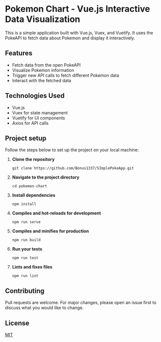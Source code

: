 # Pokemon Chart - Vue.js Interactive Data Visualization

This is a simple application built with Vue.js, Vuex, and Vuetify. It uses the PokeAPI to fetch data about Pokemon and display it interactively.

## Features

- Fetch data from the open PokeAPI
- Visualize Pokemon information
- Trigger new API calls to fetch different Pokemon data
- Interact with the fetched data

## Technologies Used

- Vue.js
- Vuex for state management
- Vuetify for UI components
- Axios for API calls

## Project setup

Follow the steps below to set up the project on your local machine:

1. **Clone the repository**

   ```
   git clone https://github.com/Bonus1337/SImplePokeApp.git
   ```

2. **Navigate to the project directory**

   ```
   cd pokemon-chart
   ```

3. **Install dependencies**

   ```
   npm install
   ```

4. **Compiles and hot-reloads for development**

   ```
   npm run serve
   ```

5. **Compiles and minifies for production**

   ```
   npm run build
   ```

6. **Run your tests**

   ```
   npm run test
   ```

7. **Lints and fixes files**
   ```
   npm run lint
   ```

## Contributing

Pull requests are welcome. For major changes, please open an issue first to discuss what you would like to change.

## License

[MIT](https://choosealicense.com/licenses/mit/)
